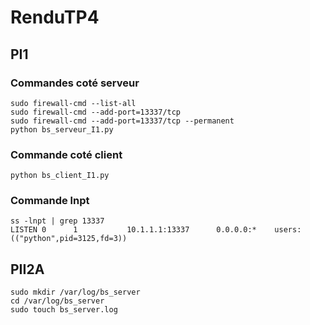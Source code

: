 # RenduTP4

## PI1

### Commandes coté serveur

```
sudo firewall-cmd --list-all
sudo firewall-cmd --add-port=13337/tcp
sudo firewall-cmd --add-port=13337/tcp --permanent
python bs_serveur_I1.py
```

### Commande coté client

```
python bs_client_I1.py
```

### Commande lnpt

```
ss -lnpt | grep 13337
LISTEN 0      1           10.1.1.1:13337      0.0.0.0:*    users:(("python",pid=3125,fd=3))
```

## PII2A

```
sudo mkdir /var/log/bs_server
cd /var/log/bs_server
sudo touch bs_server.log
```